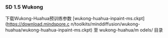 
### SD 1.5 Wukong

下载Wukong-Huahua预训练参数 [wukong-huahua-inpaint-ms.ckpt](https://download.mindspore.c    n/toolkits/minddiffusion/wukong-huahua/wukong-huahua-inpaint-ms.ckpt) 至 wukong-huahua/m    odels/ 目录
